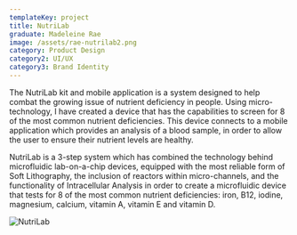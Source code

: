 ```yaml
---
templateKey: project
title: NutriLab
graduate: Madeleine Rae
image: /assets/rae-nutrilab2.png
category: Product Design
category2: UI/UX
category3: Brand Identity
---
```

The NutriLab kit and mobile application is a system designed to help combat the growing issue of nutrient deficiency in people. Using micro-technology, I have created a device that has the capabilities to screen for 8 of the most common nutrient deficiencies. This device connects to a mobile application which provides an analysis of a blood sample, in order to allow the user to ensure their nutrient levels are healthy. 

NutriLab is a 3-step system which has combined the technology behind microfluidic lab-on-a-chip devices, equipped with the most reliable form of Soft Lithography, the inclusion of reactors within micro-channels, and the functionality of Intracellular Analysis in order to create a microfluidic device that tests for 8 of the most common nutrient deficiencies: iron, B12, iodine, magnesium, calcium, vitamin A, vitamin E and vitamin D.

![NutriLab](/assets/mockup-full-1.jpg)
